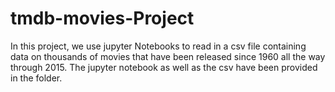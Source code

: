 # tmdb-movies-Project
In this project, we use jupyter Notebooks to read in a csv file containing data on thousands of movies that have been released since 1960 all the way through 2015. The jupyter notebook as well as the csv have been provided in the folder.

